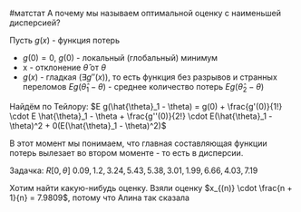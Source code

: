 #матстат 
А почему мы называем оптимальной оценку с наименьшей дисперсией?

Пусть $g(x)$ - функция потерь
- $g(0) = 0, \ g(0)$ - локальный (глобальный) минимум
- x - отклонение $\hat{\theta}$ от $\theta$
- $g(x)$ - гладкая ($\exists g''(x)$), то есть функция без разрывов и странных переломов
$E g(\hat{\theta}_1 - \theta)$ - среднее количество потерь
$E g(\hat{\theta}_2 - \theta)$

Найдём по Тейлору: 
$E g(\hat{\theta}_1 - \theta) = g(0) + \frac{g'(0)}{1!} \cdot E \hat{\theta}_1 - \theta + \frac{g''(0)}{2!} \cdot E(\hat{\theta}_1 - \theta)^2 + 0(E(\hat{\theta}_1 - \theta)^2)$

В этот момент мы понимаем, что главная составляющая функции потерь вылезает во втором моменте - то есть в дисперсии.

Задачка:
$R[0, \theta]$
$0.09, 1.2, 3.24, 5.43, 5.38, 3.01, 1.99, 6.66, 4.03, 7.19$

Хотим найти какую-нибудь оценку.
Взяли оценку $x_{(n)} \cdot \frac{n + 1}{n} = 7.9809$, потому что Алина так сказала